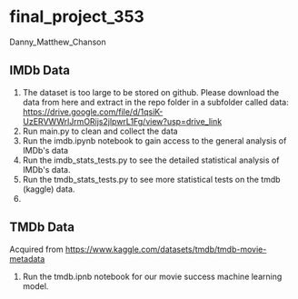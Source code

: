 # final_project_353
Danny_Matthew_Chanson

## IMDb Data
1. The dataset is too large to be stored on github. Please download the data from here and extract in the repo folder in a subfolder called data:
https://drive.google.com/file/d/1qsiK-UzERVWWrlJrmORijs2jlpwrL1Fg/view?usp=drive_link
2. Run main.py to clean and collect the data
3. Run the imdb.ipynb notebook to gain access to the general analysis of IMDb's data
4. Run the imdb_stats_tests.py to see the detailed statistical analysis of IMDb's data.
5. Run the tmdb_stats_tests.py to see more statistical tests on the tmdb (kaggle) data.
6. 
## TMDb Data
Acquired from https://www.kaggle.com/datasets/tmdb/tmdb-movie-metadata

1. Run the tmdb.ipnb notebook for our movie success machine learning model.
